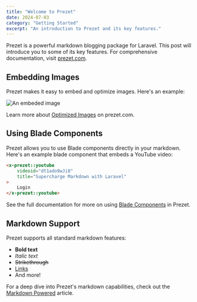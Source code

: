 ```yaml
---
title: "Welcome to Prezet"
date: 2024-07-03
category: "Getting Started"
excerpt: "An introduction to Prezet and its key features."
---
```


Prezet is a powerful markdown blogging package for Laravel. This post will introduce you to some of its key features. For comprehensive documentation, visit [prezet.com](https://prezet.com).

## Embedding Images

Prezet makes it easy to embed and optimize images. Here's an example:

![An embeded image](images-20240509210223449.webp)

Learn more about [Optimized Images](https://prezet.com/features/images) on prezet.com.

## Using Blade Components

Prezet allows you to use Blade components directly in your markdown. Here's an example blade component that embeds a YouTube video:

```html +parse
<x-prezet::youtube
    videoid="dt1ado9wJi8"
    title="Supercharge Markdown with Laravel"
>
    Login
</x-prezet::youtube>
```

See the full documentation for more on using [Blade Components](https://prezet.com/features/blade) in Prezet.

## Markdown Support

Prezet supports all standard markdown features:

-   **Bold text**
-   _Italic text_
-   ~~Strikethrough~~
-   [Links](https://example.com)
-   And more!

For a deep dive into Prezet's markdown capabilities, check out the [Markdown Powered](https://prezet.com/features/markdown) article.
